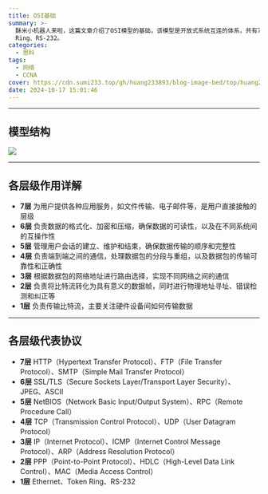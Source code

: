 ```yaml
---
title: OSI基础
summary: >-
  酥米小机器人来啦，这篇文章介绍了OSI模型的基础，该模型是开放式系统互连的体系，共有7层，每层负责特定功能和提供服务：应用层为用户提供各种应用服务如文件传输、电子邮件等；表示层负责数据的格式化、加密和压缩，确保数据可读性和互操作性；会话层管理用户会话的建立、维护和结束，保持数据传输顺序完整性；传输层处理端到端通信，包括数据包分段重组和可靠传输；网络层根据网络地址进行路由选择，实现不同网络间通信；数据链路层将比特流转化为数据帧，涉及物理地址寻址、错误检测和纠正；物理层负责传输原始比特流，关注硬件设备间的数据交互。同时文章简要列出各层的代表协议，如应用层包括HTTP、FTP、SMTP，表示层涵盖SSL/TLS、JPEG、ASCII，会话层如NetBIOS、RPC，传输层有TCP、UDP，网络层包括IP、ICMP、ARP，数据链路层如PPP、HDLC、MAC，物理层则涉及Ethernet、Token
  Ring、RS-232。
categories:
  - 思科
tags:
  - 网络
  - CCNA
cover: https://cdn.sumi233.top/gh/huang233893/blog-image-bed/top/huang233893/imgs/blog/image512f7952defa3ef1.png
date: 2024-10-17 15:01:46
---
```


---

## 模型结构
![](https://cdn.sumi233.top/gh/huang233893/blog-image-bed/top/huang233893/imgs/blog/image512f7952defa3ef1.png)

---

## 各层级作用详解
+ **7层**	为用户提供各种应用服务，如文件传输、电子邮件等，是用户直接接触的层级
+ **6层**	负责数据的格式化、加密和压缩，确保数据的可读性，以及在不同系统间的互操作性
+ **5层**	管理用户会话的建立、维护和结束，确保数据传输的顺序和完整性
+ **4层**	负责端到端之间的通信，处理数据包的分段与重组，以及数据包的传输可靠性和正确性
+ **3层**	根据数据包的网络地址进行路由选择，实现不同网络之间的通信
+ **2层**	 负责将比特流转化为具有意义的数据帧，同时进行物理地址寻址、错误检测和纠正等
+ **1层**	负责传输比特流，主要关注硬件设备间如何传输数据

---

## 各层级代表协议
+ **7层**	HTTP（Hypertext Transfer Protocol）、FTP（File Transfer Protocol）、SMTP（Simple Mail Transfer Protocol）
+ **6层**	SSL/TLS（Secure Sockets Layer/Transport Layer Security）、JPEG、ASCII
+ **5层**	NetBIOS（Network Basic Input/Output System）、RPC（Remote Procedure Call）
+ **4层**	TCP（Transmission Control Protocol）、UDP（User Datagram Protocol）
+ **3层**	IP（Internet Protocol）、ICMP（Internet Control Message Protocol）、ARP（Address Resolution Protocol）
+ **2层**	PPP（Point-to-Point Protocol）、HDLC（High-Level Data Link Control）、MAC（Media Access Control）
+ **1层**	Ethernet、Token Ring、RS-232